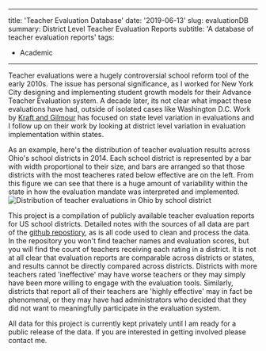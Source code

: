
---
title: 'Teacher Evaluation Database'
date: '2019-06-13'
slug: evaluationDB
summary: District Level Teacher Evaluation Reports
subtitle: 'A database of teacher evaluation reports'
tags:
  - Academic
---

Teacher evaluations were a hugely controversial school reform tool of the early 2010s. The issue has personal significance, as I worked for New York City designing and implementing student growth  models for their Advance Teacher Evaluation system. A decade later, its not clear what impact these evaluations have had, outside of isolated cases like Washington D.C. Work by [Kraft and Gilmour](https://journals.sagepub.com/doi/pdf/10.3102/0013189X17718797) has focused on state level variation in evaluations and I follow up on their work by looking at district level variation in evaluation implementation within states. 

As an example, here's the distribution of teacher evaluation results across Ohio's school districts in 2014. Each school district is represented by a bar with width proportional to their size, and bars are arranged so that those districts with the most teacheres rated below effective are on the left. From this figure we can see that there is a huge amount of variability within the state in how the evaluation mandate was interpreted and implemented. 
![Distribution of teacher evaluations in Ohio by school district](/teacher-evaluation-database/2019-06-13-teacher-evaluation-database_files/Ohio_evaluation.jpg)

This project is a compilation of publicly available teacher evaluation reports for US school districts. Detailed notes with the sources of all data are part of the [github repostiory](https://github.com/williamlief/evaluationDB), as is all code used to clean and process the data. In the repository you won't find teacher names and evaluation scores, but you will find the count of teachers receiving each rating in a district. It is not at all clear that evaluation reports are comparable across districts or states, and results cannot be directly compared across districts. Districts with more teachers rated 'ineffective' may have worse teachers or they may simply have been more willing to engage with the evaluation tools. Similarly, districts that report all of their teachers are 'highly effective' may in fact be phenomenal, or they may have had administrators who decided that they did not want to meaningfully participate in the evaluation system.

All data for this project is currently kept privately until I am ready for a public release of the data. If you are interested in getting involved please contact me. 
